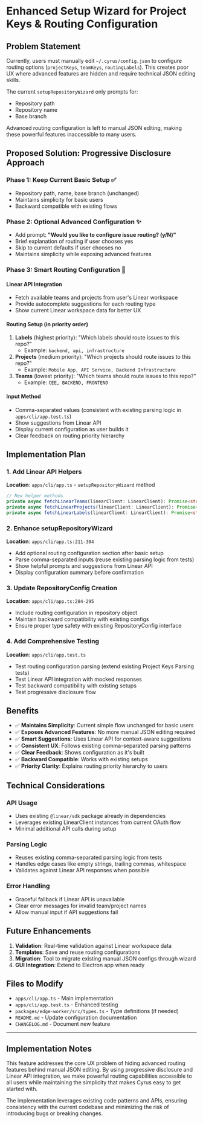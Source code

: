 # Enhanced Setup Wizard for Project Keys & Routing Configuration

## Problem Statement

Currently, users must manually edit `~/.cyrus/config.json` to configure routing options (`projectKeys`, `teamKeys`, `routingLabels`). This creates poor UX where advanced features are hidden and require technical JSON editing skills.

The current `setupRepositoryWizard` only prompts for:
- Repository path
- Repository name  
- Base branch

Advanced routing configuration is left to manual JSON editing, making these powerful features inaccessible to many users.

## Proposed Solution: Progressive Disclosure Approach

### Phase 1: Keep Current Basic Setup ✅
- Repository path, name, base branch (unchanged)
- Maintains simplicity for basic users
- Backward compatible with existing flows

### Phase 2: Optional Advanced Configuration ✨
- Add prompt: **"Would you like to configure issue routing? (y/N)"**
- Brief explanation of routing if user chooses yes
- Skip to current defaults if user chooses no
- Maintains simplicity while exposing advanced features

### Phase 3: Smart Routing Configuration 🧠

#### Linear API Integration
- Fetch available teams and projects from user's Linear workspace
- Provide autocomplete suggestions for each routing type
- Show current Linear workspace data for better UX

#### Routing Setup (in priority order)
1. **Labels** (highest priority): "Which labels should route issues to this repo?"
   - Example: `backend, api, infrastructure`
2. **Projects** (medium priority): "Which projects should route issues to this repo?"
   - Example: `Mobile App, API Service, Backend Infrastructure`  
3. **Teams** (lowest priority): "Which teams should route issues to this repo?"
   - Example: `CEE, BACKEND, FRONTEND`

#### Input Method
- Comma-separated values (consistent with existing parsing logic in `apps/cli/app.test.ts`)
- Show suggestions from Linear API
- Display current configuration as user builds it
- Clear feedback on routing priority hierarchy

## Implementation Plan

### 1. Add Linear API Helpers
**Location**: `apps/cli/app.ts` - `setupRepositoryWizard` method

```typescript
// New helper methods
private async fetchLinearTeams(linearClient: LinearClient): Promise<string[]>
private async fetchLinearProjects(linearClient: LinearClient): Promise<string[]>
private async fetchLinearLabels(linearClient: LinearClient): Promise<string[]>
```

### 2. Enhance setupRepositoryWizard
**Location**: `apps/cli/app.ts:211-304`

- Add optional routing configuration section after basic setup
- Parse comma-separated inputs (reuse existing parsing logic from tests)
- Show helpful prompts and suggestions from Linear API
- Display configuration summary before confirmation

### 3. Update RepositoryConfig Creation
**Location**: `apps/cli/app.ts:284-295`

- Include routing configuration in repository object
- Maintain backward compatibility with existing configs
- Ensure proper type safety with existing RepositoryConfig interface

### 4. Add Comprehensive Testing
**Location**: `apps/cli/app.test.ts`

- Test routing configuration parsing (extend existing Project Keys Parsing tests)
- Test Linear API integration with mocked responses
- Test backward compatibility with existing setups
- Test progressive disclosure flow

## Benefits

- ✅ **Maintains Simplicity**: Current simple flow unchanged for basic users
- ✅ **Exposes Advanced Features**: No more manual JSON editing required
- ✅ **Smart Suggestions**: Uses Linear API for context-aware suggestions
- ✅ **Consistent UX**: Follows existing comma-separated parsing patterns
- ✅ **Clear Feedback**: Shows configuration as it's built
- ✅ **Backward Compatible**: Works with existing setups
- ✅ **Priority Clarity**: Explains routing priority hierarchy to users

## Technical Considerations

### API Usage
- Uses existing `@linear/sdk` package already in dependencies
- Leverages existing LinearClient instances from current OAuth flow
- Minimal additional API calls during setup

### Parsing Logic
- Reuses existing comma-separated parsing logic from tests
- Handles edge cases like empty strings, trailing commas, whitespace
- Validates against Linear API responses when possible

### Error Handling
- Graceful fallback if Linear API is unavailable
- Clear error messages for invalid team/project names
- Allow manual input if API suggestions fail

## Future Enhancements

1. **Validation**: Real-time validation against Linear workspace data
2. **Templates**: Save and reuse routing configurations
3. **Migration**: Tool to migrate existing manual JSON configs through wizard
4. **GUI Integration**: Extend to Electron app when ready

## Files to Modify

- `apps/cli/app.ts` - Main implementation
- `apps/cli/app.test.ts` - Enhanced testing
- `packages/edge-worker/src/types.ts` - Type definitions (if needed)
- `README.md` - Update configuration documentation
- `CHANGELOG.md` - Document new feature

---

## Implementation Notes

This feature addresses the core UX problem of hiding advanced routing features behind manual JSON editing. By using progressive disclosure and Linear API integration, we make powerful routing capabilities accessible to all users while maintaining the simplicity that makes Cyrus easy to get started with.

The implementation leverages existing code patterns and APIs, ensuring consistency with the current codebase and minimizing the risk of introducing bugs or breaking changes.
